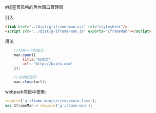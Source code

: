 #标签页风格的后台窗口管理器

引入
```html
<link href="../dist/g-iframe-man.css" rel="stylesheet"/>
<script src="../dist/g-iframe-man.js" exports="IframeMan"></script>
```

用法
```javascript
    //打开一个标签页
    man.open({
        title:"标签页",
        url: "http://baidu.com"
    });

    //关闭标签页
    man.close(url);
```

webpack项目中使用:
```javascript
require('g-iframe-man/src/css/main.less');
var IframeMan = require('g-iframe-man');
```